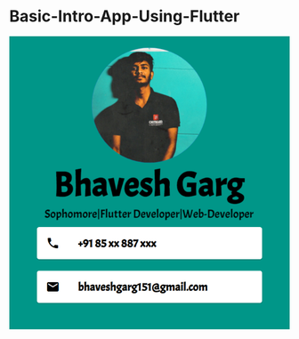 # Basic-Intro-App-Using-Flutter
![Intro App In Flutter](https://github.com/bhavesh1129/Basic-Intro-App-Using-Flutter/blob/master/introApp.PNG)
